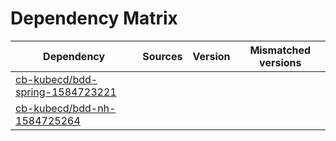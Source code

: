 # Dependency Matrix

Dependency | Sources | Version | Mismatched versions
---------- | ------- | ------- | -------------------
[cb-kubecd/bdd-spring-1584723221](https://github.com/cb-kubecd/bdd-spring-1584723221.git) |  | []() | 
[cb-kubecd/bdd-nh-1584725264](https://github.com/cb-kubecd/bdd-nh-1584725264.git) |  | []() | 

